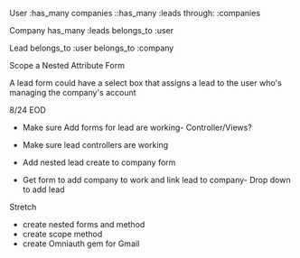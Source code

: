 User
:has_many companies
::has_many :leads through: :companies

Company
has_many :leads
belongs_to :user

Lead
belongs_to :user
belongs_to :company

Scope a Nested Attribute Form

A lead form could have a select box that assigns a lead to the user who's managing the company's account

8/24 EOD
- Make sure Add forms for lead are working- Controller/Views?
- Make sure lead controllers are working

- Add nested lead create to company form

- Get form to add company to work and link lead to company- Drop down to add lead

Stretch
- create nested forms and method
- create scope method
- create Omniauth gem for Gmail
